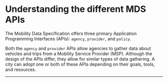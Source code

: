 # Understanding the different MDS APIs

The Mobility Data Specification offers three primary Application Programming Interfaces (APIs): `agency`, `provider`, and `policy`. 

Both the `agency` and `provider` APIs allow agencies to gather data about vehicles and trips from a Mobility Service Provider (MSP). Although the design of the APIs differ, they allow for similar types of data gathering. A city can adopt one or both of these APIs depending on their goals, tools, and resources.

---
